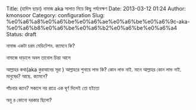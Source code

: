Title: (হাদিস ছাড়া) নামাজ aka সালাত নিয়ে কিছু পর্যবেক্ষণ
Date: 2013-03-12 01:24
Author: kmonsoor
Category: configuration
Slug: %e0%a6%a8%e0%a6%be%e0%a6%ae%e0%a6%be%e0%a6%9c-aka-%e0%a6%b8%e0%a6%be%e0%a6%b2%e0%a6%be%e0%a6%a4
Status: draft

নামাজ একটা চরম মেডিটেশন. ক্যামনে কি?

নামাজে দাড়ালে অবল তাবোল চিন্তা আসে

আল্লাহর কথা(aka কুরআনের সূরা ) আল্লাহরে শুনায়ে লাভ কি? কোন লাভ নাই.
মানে আল্লাহর কোন লাভ নাই. মানুষের? আছে. ক্যামনে?

পাঁচবার ক্যান? সকালে নয় রাত্রে এক ঘূর্ণ দিলেই তো হইতো

অযু র কোনো দরকার ছিলো?

